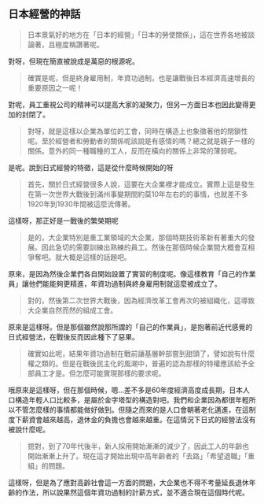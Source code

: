 ## 日本經營的神話

> 日本景氣好的地方在「日本的經營」「日本的勞使關係」，這在世界各地被談論著，且極度稱讚著呢。

對呀，但現在簡直被說成是萬惡的根源呢。

> 確實是呢，但是終身雇用制，年資功過制，也是讓戰後日本經濟高速增長的重要原因之一呢！

對呢，員工重視公司的精神可以提高大家的凝聚力，但另一方面日本也因此變得更加的封閉了。
> 對呀，就是這樣以企業為單位的工會，同時在構造上也象徵著他的閉鎖性呢。至於經營者和勞動者的關係呢該說是有感情的嗎？總之就是親子一樣的關係。意外的同一種職種的工人，反而在橫向的關係上非常的薄弱呢。

是呢。說到日式經營的特徵，這是從什麼時候開始的呀

> 首先，關於日式經營很多人說，這要在大企業裡才能成立。實際上這是發生在第一次世界大戰後到滿州事變期間約莫10年左右的的事情，也就差不多1920年到1930年間被這麼流傳著。

這樣呀，那正好是一戰後的繁榮期呢

> 是的，大企業特別是重工業領域的大企業，那個時期技術革新有著重大的發展。因此急切的需要訓練出熟練的員工。然後在那個時候企業間大概會互相爭奪吧。就大概是這樣的話題吧。

原來，是因為然後企業們各自開始設置了實習的制度呢。像這樣教育「自己的作業員」讓他們能能夠更精進，年資功過制與終身雇用制就這麼被成立了。

> 對的，然後第二次世界大戰後，因為經濟改革工會再次的被組織化，這導致大企業自然而然的組成工會。

原來是這樣呀。但是那個雖然說那所謂的「自己的作業員」，是抱著前近代感覺的日式經營法，在戰後反而因此種下了惡果。

> 確實如此呢，結果年資功過制在戰前讓基層幹部嘗到甜頭了，譬如說有什麼權之類的。但是在戰後民主化的風潮中，普遍的認為那樣的特權應該給予全部員工才是。但怎麼可能實現那樣的要求呢。

哦原來是這樣呀，但在那個時候，嗯...差不多是60年度經濟高度成長期，日本人口構造年輕人口比較多，是屬於金字塔型的構造對吧。我們和企業因為都很年輕所以不管怎麼樣的事情都能做好做到。但隨之而來的是人口會朝著老化邁進，在這制度下薪資會越來越高，退休金的負擔也會越來越重。在這情況下日式的經營法沒有被說什麼呢。

> 摁對，到了70年代後半，新人採用開始漸漸的減少了，因此工人的年齡也開始漸漸上升了。現在這才開始出現中高年齡者的「去路」「希望退職」「重組」的問題。

這樣呀，但是為了應對高齡社會這一方面的問題，大企業也不得不考量延長退休年齡的作法，所以說果然這個年資功過制的計薪方式，並不適合現在這個時代呢。
